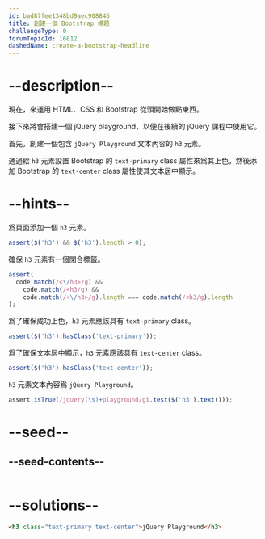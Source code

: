 ```yaml
---
id: bad87fee1348bd9aec908846
title: 創建一個 Bootstrap 標題
challengeType: 0
forumTopicId: 16812
dashedName: create-a-bootstrap-headline
---
```


# --description--

現在，來運用 HTML、CSS 和 Bootstrap 從頭開始做點東西。

接下來將會搭建一個 jQuery playground，以便在後續的 jQuery 課程中使用它。

首先，創建一個包含 `jQuery Playground` 文本內容的 `h3` 元素。

通過給 `h3` 元素設置 Bootstrap 的 `text-primary` class 屬性來爲其上色，然後添加 Bootstrap 的 `text-center` class 屬性使其文本居中顯示。

# --hints--

爲頁面添加一個 `h3` 元素。

```js
assert($('h3') && $('h3').length > 0);
```

確保 `h3` 元素有一個閉合標籤。

```js
assert(
  code.match(/<\/h3>/g) &&
    code.match(/<h3/g) &&
    code.match(/<\/h3>/g).length === code.match(/<h3/g).length
);
```

爲了確保成功上色，`h3` 元素應該具有 `text-primary` class。

```js
assert($('h3').hasClass('text-primary'));
```

爲了確保文本居中顯示，`h3` 元素應該具有 `text-center` class。

```js
assert($('h3').hasClass('text-center'));
```

`h3` 元素文本內容爲 `jQuery Playground`。

```js
assert.isTrue(/jquery(\s)+playground/gi.test($('h3').text()));
```

# --seed--

## --seed-contents--

```html

```

# --solutions--

```html
<h3 class="text-primary text-center">jQuery Playground</h3>
```
